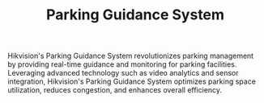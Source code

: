 ---
id: 7
title:  "Parking Guidance System"
body:   "Hikvision's Parking Guidance System revolutionizes parking management by providing real-time guidance and monitoring for parking facilities. Leveraging advanced technology such as video analytics and sensor integration, Hikvision's Parking Guidance System optimizes parking space utilization, reduces congestion, and enhances overall efficiency."
name: "Parking Guidance"
---